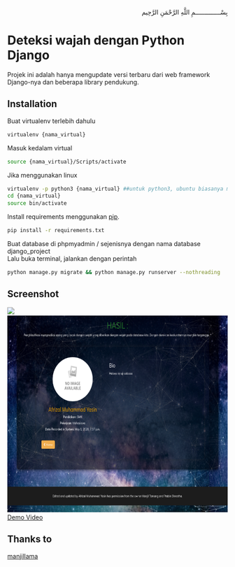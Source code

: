 <p align="right">
بِسْــــــــــــــمِ اللَّهِ الرَّحْمَنِ الرَّحِيم 
</p>

# Deteksi wajah dengan Python Django
Projek ini adalah hanya mengupdate versi terbaru dari web framework Django-nya dan beberapa library pendukung.


## Installation

Buat virtualenv terlebih dahulu
```bash
virtualenv {nama_virtual}
```
Masuk kedalam virtual
```bash
source {nama_virtual}/Scripts/activate
```
Jika menggunakan linux
```bash
virtualenv -p python3 {nama_virtual} ##untuk python3, ubuntu biasanya menggunakan ini
cd {nama_virtual}
source bin/activate
```
Install requirements menggunakan [pip](https://pip.pypa.io/en/stable/).
```bash
pip install -r requirements.txt
```
Buat database di phpmyadmin / sejenisnya dengan nama database django_project <br>
Lalu buka terminal, jalankan dengan perintah
```bash
python manage.py migrate && python manage.py runserver --nothreading
```
## Screenshot <br>
<img src="ss/1.png" height="450"> <br>
<img src="ss/2.png" height="450"> <br>
[Demo Video](https://www.youtube.com/watch?v=p70srlZvyvQ&feature=youtu.be)

## Thanks to <br>
[manjillama](https://github.com/manjillama/)
